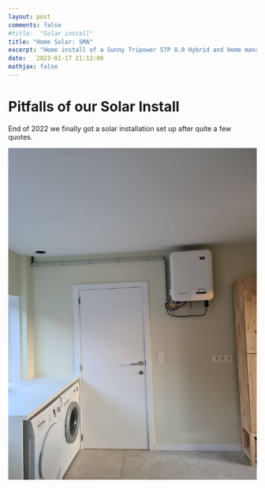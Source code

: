 ```yaml
---
layout: post
comments: false
#title:  "Solar install"
title: "Home Solar: SMA"
excerpt: "Home install of a Sunny Tripower STP 8.0 Hybrid and Home manager"
date:   2023-01-17 21:12:00
mathjax: false
---
```


# Pitfalls of our Solar Install
End of 2022 we finally got a solar installation set up after quite a few quotes.

<div class="imgcap">
<img src="/assets/solar/inverter_on_wall.jpg">
</div>

